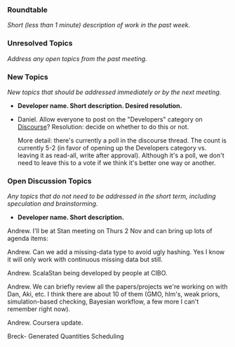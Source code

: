 ### Roundtable
_Short (less than 1 minute) description of work in the past week._


### Unresolved Topics
_Address any open topics from the past meeting._

### New Topics
_New topics that should be addressed immediately or by the next
meeting._

* __Developer name.  Short description.  Desired resolution.__

* Daniel. Allow everyone to post on the "Developers" category on [Discourse](http://discourse.mc-stan.org/t/proposal-remove-restriction-on-developer-category-within-discourse/2269)? Resolution: decide on whether to do this or not.

  More detail: there's currently a poll in the discourse thread. The count is currently 5-2 (in favor of opening up the Developers category vs. leaving it as read-all, write after approval). Although it's a poll, we don't need to leave this to a vote if we think it's better one way or another.


### Open Discussion Topics
_Any topics that do not need to be addressed in the short term,
including speculation and brainstorming._

* __Developer name.  Short description.__

Andrew.  I'll be at Stan meeting on Thurs 2 Nov and can bring up lots of agenda items:

Andrew.  Can we add a missing-data type to avoid ugly hashing.  Yes I know it will only work with continuous missing data but still.

Andrew.  ScalaStan being developed by people at CIBO.

Andrew.  We can briefly review all the papers/projects we're working on with Dan, Aki, etc.  I think there are about 10 of them (GMO, hlm's, weak priors, simulation-based checking, Bayesian workflow, a few more I can't remember right now).

Andrew.  Coursera update.

Breck- Generated Quantities Scheduling